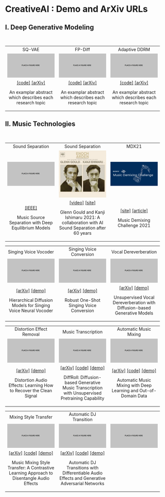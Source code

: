 <head>
<link rel="stylesheet" href="https://cdnjs.cloudflare.com/ajax/libs/font-awesome/4.7.0/css/font-awesome.min.css">
<link rel="stylesheet" href="./local.css">
</head>


# CreativeAI : Demo and ArXiv URLs 

## I. Deep Generative Modeling 

<br>

<center><table class="noBorder">
<tbody>
  <tr>
	<td width="33%" align="center">SQ-VAE</td>
	<td width="33%" align="center">FP-Diff</td>
	<td width="33%" align="center">Adaptive DDRM</td>
  </tr><tr>
	<td width="33%" align="center"><a href="https://proceedings.mlr.press/v162/takida22a.html"><img src="./assets/stub.png"></a></td>
	<td width="33%" align="center"><a href="X"><img src="./assets/stub.png"></a></td>
	<td width="33%" align="center"><a href="X"><img src="./assets/stub.png"></a></td>
  </tr><tr>
    <td width="33%" align="center">
	<a href="https://github.com/sony/sqvae">[code]</a>
	<a href="https://arxiv.org/abs/2205.07547">[arXiv]</a>
	<p> An examplar abstract which describes each research topic</p>
    </td>
    <td width="33%" align="center">
	<a href="X">[code]</a>
	<a href="https://arxiv.org/abs/2210.04296">[arXiv]</a>
	<p> An examplar abstract which describes each research topic</p>
    </td>
    <td width="33%" align="center">
	<a href="X">[code]</a>
	<a href="X">[arXiv]</a>
	<p> An examplar abstract which describes each research topic</p>
    </td>
  </tr>
</tbody>
</table></center>



## II. Music Technologies

<br>

<center><table>
<tbody>
  <tr>
	<td width="33%" align="center">Sound Separation</td>
	<td width="33%" align="center">Sound Separation</td>
	<td width="33%" align="center">MDX21</td>
  </tr><tr>
	<td width="33%" align="center"><a href="https://ieeexplore.ieee.org/document/9746317"><img src="./assets/stub.png"></a></td>
	<td width="33%" align="center"><a href="https://www.youtube.com/watch?v=EWYxJGmw0Ng"><img src="./assets/enoch_arden.jpg"></a></td>
	<td width="33%" align="center"><a href="https://mdx-workshop.github.io/"><img src="./assets/MDX.png"></a></td>
  </tr><tr>
    <td width="33%" align="center">
	<a href="https://ieeexplore.ieee.org/document/9746317">[IEEE]</a>
	<p>Music Source Separation with Deep Equilibrium Models</p>
    </td>
    <td width="33%" align="center">
	<a href="https://www.youtube.com/watch?v=EWYxJGmw0Ng">[video]</a>
	<a href="https://www.sony.com/en/SonyInfo/technology/stories/AI_Sound_Separation/">[site]</a>
	<p>Glenn Gould and Kanji Ishimaru 2021: A collaboration with AI Sound Separation after 60 years</p>
    </td>
    <td width="33%" align="center">
	<a href="https://mdx-workshop.github.io/">[site]</a>
	<a href="https://www.frontiersin.org/articles/10.3389/frsip.2021.808395/full">[article]</a>
	<p>Music Demixing Challenge 2021</p>
    </td>
  </tr>
</tbody>
</table></center>

<center><table>
<tbody>
  <tr>
	<td width="33%" align="center">Singing Voice Vocoder</td>
	<td width="33%" align="center">Singing Voice Conversion</td>
	<td width="33%" align="center">Vocal Dereverberation</td>
  </tr><tr>
	<td width="33%" align="center"><a href="X"><img src="./assets/stub.png"></a></td>
	<td width="33%" align="center"><a href="X"><img src="./assets/stub.png"></a></td>
	<td width="33%" align="center"><a href="X"><img src="./assets/stub.png"></a></td>
  </tr><tr>
    <td width="33%" align="center">
	<a href="https://arxiv.org/abs/2210.07508">[arXiv]</a>
	<a href="https://t-naoya.github.io/hdm/">[demo]</a>
	<p>Hierarchical Diffusion Models for Singing Voice Neural Vocoder</p>
    </td>
    <td width="33%" align="center">
	<a href="https://arxiv.org/abs/2210.11096">[arXiv]</a>
	<a href="https://t-naoya.github.io/rosvc/">[demo]</a>
	<p>Robust One-Shot Singing Voice Conversion</p>
    </td>
    <td width="33%" align="center">
	<a href="https://arxiv.org/abs/2211.04124">[arXiv]</a>
	<a href="https://koichi-saito-sony.github.io/unsupervised-vocal-dereverb/">[demo]</a>
	<p>Unsupervised Vocal Dereverberation with Diffusion-based Generative Models</p>
    </td>
  </tr>
</tbody>
</table></center>

<center><table>
<tbody>
  <tr>
	<td width="33%" align="center">Distortion Effect Removal</td>
	<td width="33%" align="center">Music Transcription</td>
	<td width="33%" align="center">Automatic Music Mixing</td>
  </tr><tr>
	<td width="33%" align="center"><a href="X"><img src="./assets/stub.png"></a></td>
	<td width="33%" align="center"><a href="X"><img src="./assets/stub.png"></a></td>
	<td width="33%" align="center"><a href="X"><img src="./assets/stub.png"></a></td>
  </tr><tr>
    <td width="33%" align="center">
	<a href="https://arxiv.org/abs/2202.01664">[arXiv]</a>
	<a href="https://joimort.github.io/distortionremoval/">[demo]</a>
	<p>Distortion Audio Effects: Learning How to Recover the Clean Signal</p>
    </td>
    <td width="33%" align="center">
	<a href="https://arxiv.org/abs/2210.05148">[arXiv]</a>
	<a href="https://github.com/sony/DiffRoll">[code]</a>
	<a href="https://sony.github.io/DiffRoll/">[demo]</a>
	<p>DiffRoll: Diffusion-based Generative Music Transcription with Unsupervised Pretraining Capability</p>
    </td>
    <td width="33%" align="center">
	<a href="https://arxiv.org/abs/2208.11428">[arXiv]</a>
	<a href="https://github.com/sony/fxnorm-automix">[code]</a>
	<a href="https://marco-martinez-sony.github.io/FxNorm-automix/">[demo]</a>	
	<p>Automatic Music Mixing with Deep Learning and Out-of-Domain Data</p>
    </td>
  </tr>
</tbody>
</table></center>

<center><table>
<tbody>
  <tr>
	<td width="33%" align="center">Mixing Style Transfer</td>
	<td width="33%" align="center">Automatic DJ Transition</td>
	<td width="33%" align="center"></td>
  </tr><tr>
	<td width="33%" align="center"><a href="X"><img src="./assets/stub.png"></a></td>
	<td width="33%" align="center"><a href="X"><img src="./assets/stub.png"></a></td>
	<td width="33%" align="center"><a href="X"><img src="./assets/stub.png"></a></td>
  </tr><tr>
    <td width="33%" align="center">
	<a href="https://arxiv.org/abs/2211.02247">[arXiv]</a>
	<a href="https://github.com/jhtonyKoo/music_mixing_style_transfer">[code]</a>
	<a href="https://jhtonykoo.github.io/MixingStyleTransfer/">[demo]</a>	
	<p>Music Mixing Style Transfer: A Contrastive Learning Approach to Disentangle Audio Effects</p>
    </td>
    <td width="33%" align="center">
	<a href="https://arxiv.org/abs/2110.06525">[arXiv]</a>
	<a href="https://github.com/ChenPaulYu/DJtransGAN">[code]</a>
	<a href="https://paulyuchen.com/djtransgan-icassp2022/">[demo]</a>		
	<p>Automatic DJ Transitions with Differentiable Audio Effects and Generative Adversarial Networks</p>
    </td>
    <td width="33%" align="center">
	<p> </p>
    </td>
  </tr>
</tbody>
</table></center>
